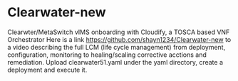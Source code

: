 # Clearwater-new
Clearwter/MetaSwitch vIMS onboarding with Cloudify, a TOSCA based VNF Orchestrator
Here is a link https://github.com/shayn1234/Clearwater-new to a video describing the full LCM (life cycle management) from deployment, configuration, monitoring to healing/scaling corrective acctions and remediation.
Upload clearwater51.yaml under the yaml directory, create a deployment and execute it.
